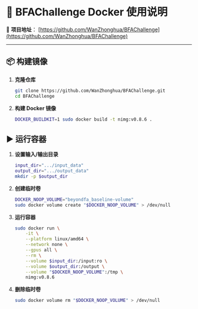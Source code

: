 # 🐳 BFAChallenge Docker 使用说明

📂 **项目地址**： [https://github.com/WanZhonghua/BFAChallenge](https://github.com/WanZhonghua/BFAChallenge)

---

## 📦 构建镜像

1. **克隆仓库**
   ```bash
   git clone https://github.com/WanZhonghua/BFAChallenge.git
   cd BFAChallenge
2. **构建 Docker 镜像**
   ```bash
   DOCKER_BUILDKIT=1 sudo docker build -t nimg:v0.8.6 .

## ▶️ 运行容器

1. **设置输入/输出目录**
   ```bash
   input_dir=".../input_data"
   output_dir=".../output_data"
   mkdir -p $output_dir
2. **创建临时卷**
   ```bash
   DOCKER_NOOP_VOLUME="beyondfa_baseline-volume"
   sudo docker volume create "$DOCKER_NOOP_VOLUME" > /dev/null
3. **运行容器**
   ```bash
   sudo docker run \
       -it \
       --platform linux/amd64 \
       --network none \
       --gpus all \
       --rm \
       --volume $input_dir:/input:ro \
       --volume $output_dir:/output \
       --volume "$DOCKER_NOOP_VOLUME":/tmp \
       nimg:v0.8.6

4. **删除临时卷**
   ```bash
   sudo docker volume rm "$DOCKER_NOOP_VOLUME" > /dev/null
